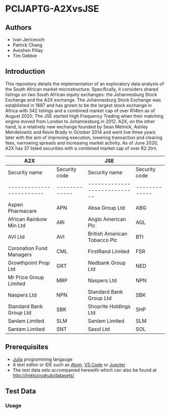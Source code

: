 # PCIJAPTG-A2XvsJSE

## Authors
* Ivan Jericevich
* Patrick Chang
* Aveshen Pillay
* Tim Gebbie

## Introduction
This repository details the implementation of an exploratory data analysis of the South African market microstructure. Specifically, it considers shared listings on two South African equity exchanges: the Johannesburg Stock Exchange and the A2X exchange. The Johannesburg Stock Exchange was established in 1887 and has grown to be the largest stock exchange in Africa with 342 listings and a combined market cap of over R14trn as of August 2020. The JSE started High Frequency Trading when their matching engine moved from London to Johannesburg in 2012. A2X, on the other hand, is a relatively new exchange founded by Sean Melnick, Ashley Mendelowitz and Kevin Brady in October 2014 and went live three years later with the aim of improving execution, lowering transaction and clearing fees, narrowing spreads and increasing market activity. As of June 2020, A2X has 37 listed securities with a combined market cap of over R2.2trn.

|A2X                     |             |JSE                         |             |
|------------------------|-------------|----------------------------|-------------|
|Security name           |Security code|Security name               |Security code|
|------------------------|-------------|----------------------------|-------------|
|Aspen Pharmacare        |APN          |Absa Group Ltd              |ABG          |
|African Rainbow Min Ltd |ARI          |Anglo American Plc          |AGL          |
|AVI Ltd                 |AVI          |British American Tobacco Plc|BTI          |
|Coronation Fund Managers|CML          |FirstRand Limited           |FSR          |
|Growthpoint Prop Ltd    |GRT          |Nedbank Group Ltd           |NED          |
|Mr Price Group Limited  |MRP          |Naspers Ltd                 |NPN          |
|Naspers Ltd             |NPN          |Standard Bank Group Ltd     |SBK          |
|Standard Bank Group Ltd |SBK          |Shoprite Holdings Ltd       |SHP          |
|Sanlam Limited          |SLM          |Sanlam Limited              |SLM          |
|Santam Limited          |SNT          |Sasol Ltd                   |SOL          |


## Prerequisites
* [Julia](http://movielens.org) programming langauge
* A text editor or IDE such as [Atom](https://flight-manual.atom.io/getting-started/sections/installing-atom/), [VS Code](https://code.visualstudio.com/download) or [Jupyter](https://jupyter.org/install)
* The test data sets accompanied herewith which can also be found at <http://linktozivahub/datasets/>

## Test Data
### Usage